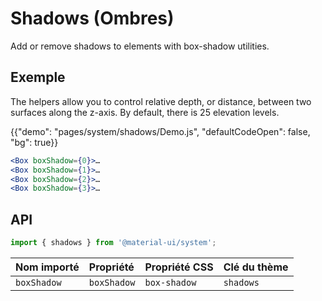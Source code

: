 # Shadows (Ombres)

<p class="description">Add or remove shadows to elements with box-shadow utilities.</p>

## Exemple

The helpers allow you to control relative depth, or distance, between two surfaces along the z-axis. By default, there is 25 elevation levels.

{{"demo": "pages/system/shadows/Demo.js", "defaultCodeOpen": false, "bg": true}}

```jsx
<Box boxShadow={0}>…
<Box boxShadow={1}>…
<Box boxShadow={2}>…
<Box boxShadow={3}>…
```

## API

```js
import { shadows } from '@material-ui/system';
```

| Nom importé | Propriété   | Propriété CSS | Clé du thème |
|:----------- |:----------- |:------------- |:------------ |
| `boxShadow` | `boxShadow` | `box-shadow`  | `shadows`    |